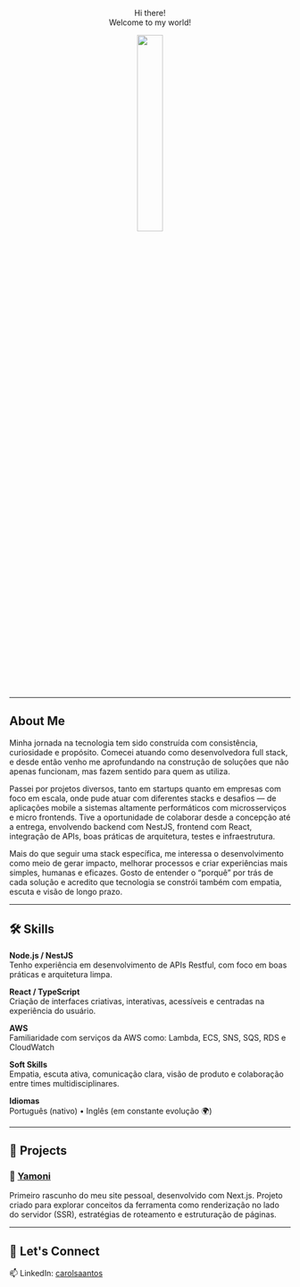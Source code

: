 <div align="center">

Hi there!  
Welcome to my world!


<img src="https://images-wixmp-ed30a86b8c4ca887773594c2.wixmp.com/f/a0e539ef-d4d6-4078-81fd-23c381da3941/ddyvi7c-629e49b4-55cf-47a6-8d60-1edfe2b4198f.gif?token=eyJ0eXAiOiJKV1QiLCJhbGciOiJIUzI1NiJ9.eyJzdWIiOiJ1cm46YXBwOjdlMGQxODg5ODIyNjQzNzNhNWYwZDQxNWVhMGQyNmUwIiwiaXNzIjoidXJuOmFwcDo3ZTBkMTg4OTgyMjY0MzczYTVmMGQ0MTVlYTBkMjZlMCIsIm9iaiI6W1t7InBhdGgiOiJcL2ZcL2EwZTUzOWVmLWQ0ZDYtNDA3OC04MWZkLTIzYzM4MWRhMzk0MVwvZGR5dmk3Yy02MjllNDliNC01NWNmLTQ3YTYtOGQ2MC0xZWRmZTJiNDE5OGYuZ2lmIn1dXSwiYXVkIjpbInVybjpzZXJ2aWNlOmZpbGUuZG93bmxvYWQiXX0.ZGey8SB4L_XGX-nP4OVenu2cyykTctkPq7JKTZLP7OM" align="center" style="width: 30%" />
</div>

---

## About Me

Minha jornada na tecnologia tem sido construída com consistência, curiosidade e propósito. Comecei atuando como desenvolvedora full stack, e desde então venho me aprofundando na construção de soluções que não apenas funcionam, mas fazem sentido para quem as utiliza.

Passei por projetos diversos, tanto em startups quanto em empresas com foco em escala, onde pude atuar com diferentes stacks e desafios — de aplicações mobile a sistemas altamente performáticos com microsserviços e micro frontends. Tive a oportunidade de colaborar desde a concepção até a entrega, envolvendo backend com NestJS, frontend com React, integração de APIs, boas práticas de arquitetura, testes e infraestrutura.

Mais do que seguir uma stack específica, me interessa o desenvolvimento como meio de gerar impacto, melhorar processos e criar experiências mais simples, humanas e eficazes. Gosto de entender o “porquê” por trás de cada solução e acredito que tecnologia se constrói também com empatia, escuta e visão de longo prazo.

---

## 🛠️ Skills

**Node.js / NestJS**  
Tenho experiência em desenvolvimento de APIs Restful, com foco em boas práticas e arquitetura limpa.

**React / TypeScript**  
Criação de interfaces criativas, interativas, acessíveis e centradas na experiência do usuário.

**AWS**  
Familiaridade com serviços da AWS como: Lambda, ECS, SNS, SQS, RDS e CloudWatch 

**Soft Skills**  
Empatia, escuta ativa, comunicação clara, visão de produto e colaboração entre times multidisciplinares.

**Idiomas**  
Português (nativo) • Inglês (em constante evolução 🌍)

---

## 🚀 Projects


### 🔹 [Yamoni ](https://yamoni-devcarols-projects.vercel.app/)
Primeiro rascunho do meu site pessoal, desenvolvido com Next.js. Projeto criado para explorar conceitos da ferramenta como renderização no lado do servidor (SSR), estratégias de roteamento e estruturação de páginas.



---

## 🤝 Let's Connect

📫 LinkedIn: [carolsaantos](www.linkedin.com/in/carolsaantos)  
